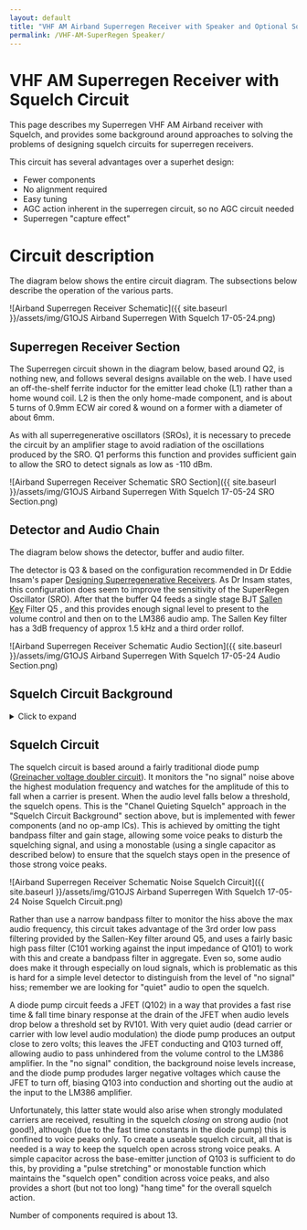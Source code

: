 ```yaml
---
layout: default
title: "VHF AM Airband Superregen Receiver with Speaker and Optional Squelch Circuit"
permalink: /VHF-AM-SuperRegen Speaker/
---
```

# VHF AM Superregen Receiver with Squelch Circuit
This page describes my Superregen VHF AM Airband receiver with Squelch, and provides some background around approaches to solving the problems of designing squelch circuits for superregen receivers. 

This circuit has several advantages over a superhet design:
- Fewer components
- No alignment required
- Easy tuning
- AGC action inherent in the superregen circuit, so no AGC circuit needed
- Superregen "capture effect"

# Circuit description
The diagram below shows the entire circuit diagram. The subsections below describe the operation of the various parts.

![Airband Superregen Receiver Schematic]({{ site.baseurl }}/assets/img/G1OJS Airband Superregen With Squelch 17-05-24.png)

## Superregen Receiver Section
The Superregen circuit shown in the diagram below, based around Q2, is nothing new, and follows several designs available on the web. I have used an off-the-shelf ferrite inductor for the emitter lead choke (L1) rather than a home wound coil. L2 is then the only home-made component, and is about 5 turns of 0.9mm ECW air cored & wound on a former with a diameter of about 6mm.

As with all superregenerative oscillators (SROs), it is necessary to precede the circuit by an amplifier stage to avoid radiation of the oscillations produced by the SRO. Q1 performs this function and provides sufficient gain to allow the SRO to detect signals as low as -110 dBm.

![Airband Superregen Receiver Schematic SRO Section]({{ site.baseurl }}/assets/img/G1OJS Airband Superregen With Squelch 17-05-24 SRO Section.png)

## Detector and Audio Chain
The diagram below shows the detector, buffer and audio filter.

The detector is Q3 & based on the configuration recommended in Dr Eddie Insam's paper [Designing Superregenerative Receivers](https://www.qsl.net/l/lu7did/docs/QRPp/Receptor%20Regenerativo.pdf). As Dr Insam states, this configuration does seem to improve the sensitivity of the SuperRegen Oscillator (SRO). After that the buffer Q4 feeds a single stage BJT [Sallen Key](https://en.wikipedia.org/wiki/Sallen%E2%80%93Key_topology) Filter Q5 , and this provides enough signal level to present to the volume control and then on to the LM386 audio amp. The Sallen Key filter has a 3dB frequency of approx 1.5 kHz and a third order rollof.

![Airband Superregen Receiver Schematic Audio Section]({{ site.baseurl }}/assets/img/G1OJS Airband Superregen With Squelch 17-05-24 Audio Section.png)


## Squelch Circuit Background
<details markdown=1><summary markdown="span">Click to expand</summary>
Squelch circuits can be quite tricky to implement in SRO receivers because the background noise under "no signal" conditions can be almost as loud as wanted signals when a carrier is present. The figure below shows the audio spectrum measured (averaged over 10s of seconds) at the emitter of Q5 - the output of the Sallen Key filter. The blue trace shows the receiver tuned to no signal, and the black trace shows the receiver tuned to a continuously broadcasting VOLMET station. It can be seen that, using the traditional audio squelch method of measuring the received level over the range containing demodulated audio (up to approx 2.5kHz in this design), it would be difficult to discriminate between no signal and wanted signal cases.
 
![G1OJS Airband Superregen 17-05-24 Audio Spectra]({{ site.baseurl }}/assets/img/G1OJS Airband Superregen 17-05-24 Audio Spectra.jpg) 
 
However, there are several ways around this problem, as described in the subsections below.

Note: the spectrum plot above also shows the strong signal at the quench frequency around 20kHz, even after the Sallen Key filter providing approx 67 dB rejection at this frequency. We can also see how the quench frequency is increased slightly when there is a carrier present.

### Channel Quieting Squelch
This approach is to monitor the "no signal" noise above the highest modulation frequency and watch for the amplitude of this to fall when a carrier is present.
A good example of this technique using a multiple-feedback narrowband bandpass filter based around an op-amp is described by Dayle Edwards on The RadioBoard [here](https://www.theradioboard.org/forum/solid-state-radios/solid-state-superregenerative-rx-with-squelch). Dayle's implementation uses a narrow bandpass filter to "pick out" the background hiss somewhere above the highest modulated audio frequency and the "quench frequency" (see spectrum plot above). It is necessary to use a tight filter to "probe" this "gap" in the frequency spectrum because both the demodulated audio and the signal coming from the residue of the quench operation are very strong and would otherwise make this technique unworkable.

Number of components required is about 16 plus one IC.

### Traditional Audio Level Squelch
A traditional approach can be used if the demodulated audio is filtered tightly enough to remove the quency signal and as much of the "no signal" SRO noise as possible. This is in some ways the opposite of the Channel Queiting approach (looking for a strong wanted signal rather than quieted unwanted noise). I had some successwith the circuit below, usign two op-amps to do the tight filtering and gain, and an NE555 to act as the squelch trigger & hang time circuit. The NE555 is triggered directly off the audio signal. It is not necessary to use any kind of envelope detector here, as the NE555 has a precise trigger threshold and the monostable action ensures that even a brief excursion of the audio waveform across the trigger threshold is enough to open the squelch for the "hang time" set by C30 and R26. Any further excursions re-trigger the monostable and the squelch only closes one "hang time" after the very last such excursion.

Number of components required is about 19 plus two ICs.

![Airband Superregen Receiver Schematic Audio Squelch Circuit]({{ site.baseurl }}/assets/img/G1OJS Airband Superregen With Squelch 17-05-24 Audio Squelch Circuit.png)

### Voice Cadence Squelch
My own invention as far as I know: monitor the audio spectrum (again tightly filtered as in 2) but instead of triggering the squelch based on the *level* of the audio, watch for *changes* in the audio level. This way, the squelch responds to the transition between "no signal" hiss and the quieted audio on reception of an unmodulated carrier, and also responds to the cadence of voice signals (the increase and decrease in volume across speech sounds is itself a signal that can be monitored).

In the circuit snippet below, Q101 amplifies ~50mVpp audio at R22 to ~2Vpp. C103,R103,D102,D103,C104 form a [Greinacher voltage doubler](https://en.wikipedia.org/wiki/Voltage_doubler#Greinacher_circuit) whose output follows the cadence of voice signals.Time constants are ~50mS (~20Hz). The trailing edge TC is affected by RV101, which sets sensitivity of Q102 to the cadence signal, but this is not critical. Q102 drives another Greinacher circuit whose output voltage represents the amplitude of the cadence signal (not the amplitude of the audio signal) - this amplitude is zero on constant carrier, constant noise or constant QRM equivalently as there is no variation in the cadence signal. Q102 is chosen to be PNP in order to provide a strong pull up on leading edges of the voice cadence signal. C106 & R106 set the squelch hang time (~1000mS) and drive Q103 to turn on and hence Q104 to turn off whenever there is *activity* (as opposed to *level*) on the audio. D106 and D107 limit the charging of C106 to prevent the squelch hang depending on the amount/amplitude of activity prior to quiet.

Number of components required is about 22.

![Airband Superregen Receiver Schematic Cadence Squelch Circuit]({{ site.baseurl }}/assets/img/G1OJS Airband Superregen With Squelch 17-05-24 Cadence Squelch Circuit.png)

</details>

## Squelch Circuit
The squelch circuit is based around a fairly traditional diode pump ([Greinacher voltage doubler circuit](https://en.wikipedia.org/wiki/Voltage_doubler#Greinacher_circuit)). It monitors the "no signal" noise above the highest modulation frequency and watches for the amplitude of this to fall when a carrier is present. When the audio level falls below a threshold, the squelch opens. This is the "Chanel Quieting Squelch" approach in the "Squelch Circuit Background" section above, but is implemented with fewer components (and no op-amp ICs). This is achieved by omitting the tight bandpass filter and gain stage, allowing some voice peaks to disturb the squelching signal, and using a monostable (using a single capacitor as described below) to ensure that the squelch stays open in the presence of those strong voice peaks. 

![Airband Superregen Receiver Schematic Noise Squelch Circuit]({{ site.baseurl }}/assets/img/G1OJS Airband Superregen With Squelch 17-05-24 Noise Squelch Circuit.png)

Rather than use a narrow bandpass filter to monitor the hiss above the max audio frequency, this circuit takes advantage of the 3rd order low pass filtering provided by the Sallen-Key filter around Q5, and uses a fairly basic high pass filter (C101 working against the input impedance of Q101) to work with this and create a bandpass filter in aggregate. Even so, some audio does make it through especially on loud signals, which is problematic as this is hard for a simple level detector to distinguish from the level of "no signal" hiss; remember we are looking for "quiet" audio to open the squelch.

A diode pump circuit feeds a JFET (Q102) in a way that provides a fast rise time & fall time binary response at the drain of the JFET when audio levels drop below a threshold set by RV101. With very quiet audio (dead carrier or carrier with low level audio modulation) the diode pump produces an output close to zero volts; this leaves the JFET conducting and Q103 turned off, allowing audio to pass unhindered from the volume control to the LM386 amplifier. In the "no signal" condition, the background noise levels increase, and the diode pump produdes larger negative voltages which cause the JFET to turn off, biasing Q103 into conduction and shorting out the audio at the input to the LM386 amplifier.

Unfortunately, this latter state would also arise when strongly modulated carriers are received, resulting in the squelch *closing* on strong audio (not good!), although (due to the fast time constants in the diode pump) this is confined to voice peaks only. To create a useable squelch circuit, all that is needed is a way to keep the squelch open across strong voice peaks. A simple capacitor across the base-emitter junction of Q103 is sufficient to do this, by providing a "pulse stretching" or monostable function which maintains the "squelch open" condition across voice peaks, and also provides a short (but not too long) "hang time" for the overall squelch action.

Number of components required is about 13.

 

